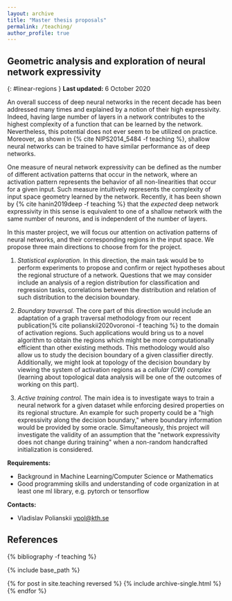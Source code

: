 ```yaml
---
layout: archive
title: "Master thesis proposals"
permalink: /teaching/
author_profile: true
---
```


## Geometric analysis and exploration of neural network expressivity
{: #linear-regions }
**Last updated:** 6 October 2020

An overall success of deep neural networks in the recent decade has been addressed many times and explained by a notion of their high expressivity. Indeed, having large number of layers in a network contributes to the highest complexity of a function that can be learned by the network. Nevertheless, this potential does not ever seem to be utilized on practice. Moreover, as shown in {% cite NIPS2014_5484 -f teaching %}, shallow neural networks can be trained to have similar performance as of deep networks.

One measure of neural network expressivity can be defined as the number of different activation patterns that occur in the network, where an activation pattern represents the behavior of all non-linearities that occur for a given input. Such measure intuitively represents the complexity of input space geometry learned by the network. Recently, it has been shown by {% cite hanin2019deep -f teaching %} that the *expected* deep network expressivity in this sense is equivalent to one of a shallow network with the same number of neurons, and is independent of the number of layers.

In this master project, we will focus our attention on activation patterns of neural networks, and their corresponding regions in the input space. We propose three main directions to choose from for the project.

1. *Statistical exploration.* In this direction, the main task would be to perform experiments to propose and confirm or reject hypotheses about the regional structure of a network. Questions that we may consider include an analysis of a region distribution for classification and regression tasks, correlations between the distribution and relation of such distribution to the decision boundary.

1. *Boundary traversal.* The core part of this direction would include an adaptation of a graph traversal methodology from our recent publication{% cite polianskii2020voronoi -f teaching %} to the domain of activation regions. Such applications would bring us to a novel algorithm to obtain the regions which might be more computationally efficient than other existing methods. This methodology would also allow us to study the decision boundary of a given classifier directly. Additionally, we might look at topology of the decision boundary by viewing the system of activation regions as a *cellular (CW) complex* (learning about topological data analysis will be one of the outcomes of working on this part).

1. *Active training control.* The main idea is to investigate ways to train a neural network for a given dataset while enforcing desired properties on its regional structure. An example for such property could be a "high expressivity along the decision boundary," where boundary information would be provided by some oracle. Simultaneously, this project will investigate the validity of an assumption that the "network expressivity does not change during training" when a non-random handcrafted initialization is considered. 

**Requirements:**<br>
 * Background in Machine Learning/Computer Science or Mathematics
 * Good programming skills and understanding of code organization in at least one ml library, e.g. pytorch or tensorflow

**Contacts:**<br>
 * Vladislav Polianskii <vpol@kth.se>

## References
{% bibliography -f teaching %}

{% include base_path %}

{% for post in site.teaching reversed %}
  {% include archive-single.html %}
{% endfor %}
